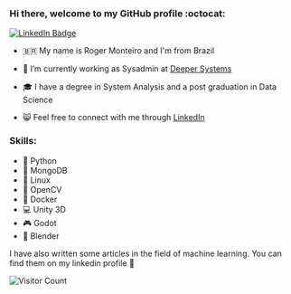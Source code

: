 ### Hi there, welcome to my GitHub profile :octocat:
<a href="https://www.linkedin.com/in/roger-monteiro/" target="_blank">
<img src="https://user-images.githubusercontent.com/28299607/139309325-ae78f2fe-f864-46c8-9c98-a53b3abd019b.gif" alt="LinkedIn Badge" data-canonical-src="https://img.shields.io/badge/-LinkedIn-blue?style=flat-square&amp;logo=Linkedin&amp;logoColor=white" style="max-width:100%;"></a>
 
 <!--
<img src="https://user-images.githubusercontent.com/28299607/139309171-b75613a9-0646-4a5a-8326-58f13042c41e.gif" alt="LinkedIn Badge" data-canonical-src="https://img.shields.io/badge/-LinkedIn-blue?style=flat-square&amp;logo=Linkedin&amp;logoColor=white" style="max-width:100%;"></a>



<img src="https://pics.me.me/looking-at-you-python-72481171.png" alt="LinkedIn Badge" data-canonical-src="https://img.shields.io/badge/-LinkedIn-blue?style=flat-square&amp;logo=Linkedin&amp;logoColor=white" style="max-width:100%;"></a>
<img src="https://i.redd.it/2l4p81b1pxp41.jpg" width="400">
-->
<!--
<img src="https://i.pinimg.com/originals/5a/cf/c2/5acfc296101e82b8dca3031fb3512121.png" width="600">
-->

- :brazil: My name is Roger Monteiro and I'm from Brazil
- :office: I’m currently working as Sysadmin at [Deeper Systems](https://www.deepersystems.com/)
- :mortar_board: I have a degree in System Analysis and a post graduation in Data Science

-  :smile_cat: Feel free to connect with me through [LinkedIn](https://www.linkedin.com/in/roger-monteiro/)

### Skills:

- :snake: Python
- :leaves: MongoDB
- :penguin: Linux
- :minidisc: OpenCV
- :whale: Docker
- :computer: Unity 3D
- :video_game: Godot
- :art: Blender
<!--

### Things I like:

- :rocket: Sci-fi
- :video_game: Games
- :closed_book: Read (Yeah, sci-fi)
- :new_moon_with_face: Memes
- :coffee: Coffee (obvious)

### Other Skills:
-->


I have also written some articles in the field of machine learning. You can find them on my linkedin profile :cake:


![Visitor Count](https://profile-counter.glitch.me/kerenskybr/count.svg)

<!--
**kerenskybr/kerenskybr** is a ✨ _special_ ✨ repository because its `README.md` (this file) appears on your GitHub profile.

Here are some ideas to get you started:

- 🔭 I’m currently working on ...
- 🌱 I’m currently learning ...
- 👯 I’m looking to collaborate on ...
- 🤔 I’m looking for help with ...
- 💬 Ask me about ...
- 📫 How to reach me: ...
- 😄 Pronouns: ...
- ⚡ Fun fact: ...
-->

